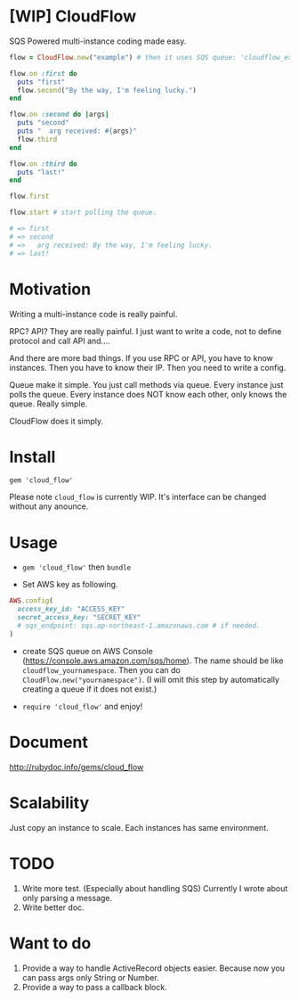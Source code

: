 [WIP] CloudFlow
=========

SQS Powered multi-instance coding made easy.

```ruby
flow = CloudFlow.new("example") # then it uses SQS queue: 'cloudflow_example'

flow.on :first do
  puts "first"
  flow.second("By the way, I'm feeling lucky.")
end

flow.on :second do |args|
  puts "second"
  puts "  arg received: #{args}"
  flow.third
end

flow.on :third do
  puts "last!"
end

flow.first

flow.start # start polling the queue.

# => first 
# => second
# =>   arg received: By the way, I'm feeling lucky.
# => last!
```

Motivation
=========

Writing a multi-instance code is really painful.

RPC? API? They are really painful. I just want to write a code, not to define protocol and call API and....

And there are more bad things. If you use RPC or API, you have to know instances. Then you have to know their IP. Then you need to write a config.

Queue make it simple. 
You just call methods via queue.
Every instance just polls the queue.
Every instance does NOT know each other, only knows the queue.
Really simple.

CloudFlow does it simply.

Install
=========

`gem 'cloud_flow'`

Please note `cloud_flow` is currently WIP.
It's interface can be changed without any anounce.

Usage
=========

- `gem 'cloud_flow'` then `bundle`

- Set AWS key as following.

```ruby
AWS.config(
  access_key_id: "ACCESS_KEY"
  secret_access_key: "SECRET_KEY"
  # sqs_endpoint: sqs.ap-northeast-1.amazonaws.com # if needed.
)
```

- create SQS queue on AWS Console (https://console.aws.amazon.com/sqs/home). The name should be like  `cloudflow_yournamespace`. Then you can do `CloudFlow.new("yournamespace")`. (I will omit this step by automatically creating a queue if it does not exist.)

- `require 'cloud_flow'` and enjoy!


Document
=========

http://rubydoc.info/gems/cloud_flow

Scalability
=========

Just copy an instance to scale. Each instances has same environment.

TODO
=========
1. Write more test. (Especially about handling SQS) Currently I wrote about only parsing a message. 
2. Write better doc.

Want to do
========
1. Provide a way to handle ActiveRecord objects easier. Because now you can pass args only String or Number.
2. Provide a way to pass a callback block.
